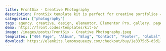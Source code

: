 ```yaml
---
title: FrontSix - Creative Photography
description: FrontSix template kit is perfect for creative portfolios – from photographers to portfolios and gallery pages. Whether you want to present a collection of work, inspiration or products, this template kit has every detail covered.
categories: ["photography"]
tags: agency, creative, design, elementor, Elementor Pro, gallery, page builder, parallax, personal, photography, portfolio, template kit, wordpress
demo: https://front.codes/templates/kit-6/
image: /images/posts/FrontSix - Creative Photography.jpeg
templates: ["404 Page", "Album", "Blog", "Contact", "Footer", "Global", "Header", "Home", "Navigation", "Post Page", "Studio", "Work"]
download: https://elemkits.lemonsqueezy.com/checkout/buy/1e3375d5-d5d1-460f-a621-3ff1caae1569
---
```

